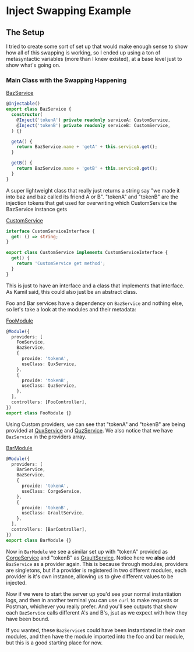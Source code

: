# Inject Swapping Example

## The Setup

I tried to create some sort of set up that would make enough sense to show how all of this swapping is working, so I ended up using a ton of metasyntactic variables (more than I knew existed), at a base level just to show what's going on. 

### Main Class with the Swapping Happening

[BazService](./src/baz/baz.service.ts)

```typescript
@Injectable()
export class BazService {
  constructor(
    @Inject('tokenA') private readonly serviceA: CustomService,
    @Inject('tokenB') private readonly serviceB: CustomService,
  ) {}

  getA() {
    return BazService.name + 'getA' + this.serviceA.get();
  }

  getB() {
    return BazService.name + 'getB' + this.serviceB.get();
  }
}
```

A super lightweight class that really just returns a string say "we made it into baz and baz called its friend A or B". "tokenA" and "tokenB" are the injection tokens that get used for overwriting which CustomService the BazService instance gets

[CustomService](./src/interfaces/service.interface.ts)

```typescript
interface CustomServiceInterface {
  get: () => string;
}

export class CustomService implements CustomServiceInterface {
  get() {
    return 'CustomService get method';
  }
}
```

This is just to have an interface and a class that implements that interface. As Kamil said, this could also just be an abstract class.

Foo and Bar services have a dependency on `BazService` and nothing else, so let's take a look at the modules and their metadata:

[FooModule](src/foo/foo.module.ts)

```typescript
@Module({
  providers: [
    FooService,
    BazService,
    {
      provide: 'tokenA',
      useClass: QuxService,
    },
    {
      provide: 'tokenB',
      useClass: QuzService,
    },
  ],
  controllers: [FooController],
})
export class FooModule {}
```

Using Custom providers, we can see that "tokenA" and "tokenB" are being provided at [QuxService](src/foo/qux.service.ts) and [QuzService](src/foo/quz.service.ts). We also notice that we have `BazService` in the providers array.

[BarModule](src/bar/bar.module.ts)

```typescript
@Module({
  providers: [
    BarService,
    BazService,
    {
      provide: 'tokenA',
      useClass: CorgeService,
    },
    {
      provide: 'tokenB',
      useClass: GraultService,
    },
  ],
  controllers: [BarController],
})
export class BarModule {}
```

Now in `BarModule` we see a similar set up with "tokenA" provided as [CorgeService](src/bar/corge.service.ts) and "tokenB" as [GraultService](src/bar/grault.service.ts). Notice here we **also** add `BazService` as a provider again. This is because through modules, providers are singletons, but if a provider is registered in two different modules, each provider is it's own instance, allowing us to give different values to be injected.

Now if we were to start the server up you'd see your normal instantiation logs, and then in another terminal you can use `curl` to make requests or Postman, whichever you really prefer. And you'll see outputs that show each `BazService` calls different A's and B's, jsut as we expect with how they have been bound. 

If you wanted, these `BazService`s could have been instantiated in their own modules, and then have the module imported into the foo and bar module, but this is a good starting place for now.